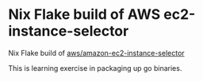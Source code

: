 # Nix Flake build of AWS ec2-instance-selector

Nix Flake build of [aws/amazon-ec2-instance-selector](https://github.com/aws/amazon-ec2-instance-selector)

This is learning exercise in packaging up go binaries.
